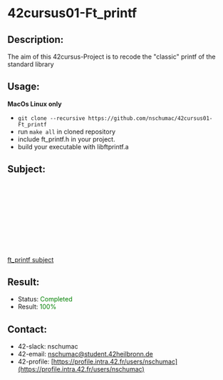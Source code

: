 # 42cursus01-Ft_printf

## Description:
The aim of this 42cursus-Project is to recode the "classic" printf of the standard library

## Usage:
**MacOs Linux only**
- `git clone --recursive https://github.com/nschumac/42cursus01-Ft_printf`
- run `make all` in cloned repository
- include ft_printf.h in your project.
- build your executable with libftprintf.a

## Subject:
<object data="https://github.com/nschumac/42cursus01-Ft_printf/blob/main/subject/ft_printf.en.pdf" type="application/pdf" width="700px" height="700px">
    <embed src="https://github.com/nschumac/42cursus01-Ft_printf/blob/main/subject/ft_printf.en.pdf">
        <p><a href="https://github.com/nschumac/42cursus01-Ft_printf/blob/main/subject/ft_printf.en.pdf">ft_printf subject</a></p>
    </embed>
</object>

## Result:
- Status: <span style="color:green">Completed</span>
- Result: <span style="color:green">100%</span>

## Contact:
- 42-slack: nschumac
- 42-email: nschumac@student.42heilbronn.de
- 42-profile: [https://profile.intra.42.fr/users/nschumac](https://profile.intra.42.fr/users/nschumac)
